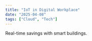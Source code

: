 ```yaml
---
title: "IoT in Digital Workplace"
date: "2025-04-08"
tags: ["Cloud", "Tech"]
---
```


Real-time savings with smart buildings.